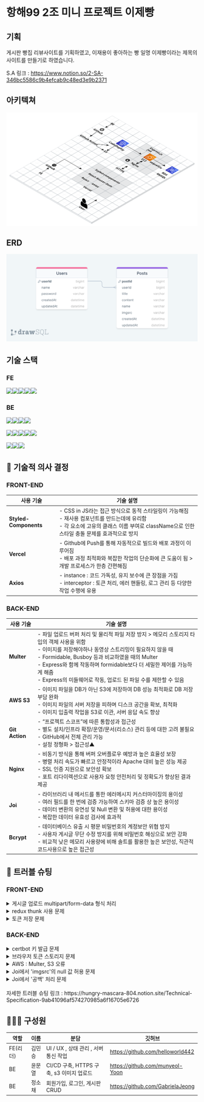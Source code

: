 # 항해99 2조 미니 프로젝트 이제빵

## 기획

게시판 빵집 리뷰사이트를 기획하였고, 이재용이 좋아하는 빵 일명 이제빵이라는 제목의 사이트를 만들기로 하였습니다.

S.A 링크 : https://www.notion.so/2-SA-346bc5586c9b4efcab9c48ed3e9b2371

## 아키텍쳐

![아키텍쳐](/architecture.png)

## ERD

![ERD](</drawSQL-mini-be-erd-export-2023-07-17%20(1).png>)

## 기술 스택

### FE

![](https://camo.githubusercontent.com/eea3c89b5aa320f391bd9ce962c4ef7d92c943a56c376c6cbac82be641585101/68747470733a2f2f696d672e736869656c64732e696f2f62616467652f4a6176615363726970742d4637444631453f7374796c653d666f722d7468652d6261646765266c6f676f3d4a617661536372697074266c6f676f436f6c6f723d626c61636b)![](https://camo.githubusercontent.com/20779f9d605be40d4f84bbc93a5fee22e86068e785a0c0ed8d90d3d15041a3fc/68747470733a2f2f696d672e736869656c64732e696f2f62616467652f52656163742d3631444146423f7374796c653d666f722d7468652d6261646765266c6f676f3d5265616374266c6f676f436f6c6f723d626c61636b)![](https://camo.githubusercontent.com/40ae88f73ae80a91fc3035364417afdb9936bb558c50cbb9fbed2d476d7daa87/68747470733a2f2f696d672e736869656c64732e696f2f62616467652f526561637420526f757465722d4341343234353f7374796c653d666f722d7468652d6261646765266c6f676f3d526561637420526f75746572266c6f676f436f6c6f723d7768697465)![](https://camo.githubusercontent.com/40a02fbec2410fe98c2dfbe605d4243eaec9d28f187d4db194f028159fb89ec0/68747470733a2f2f696d672e736869656c64732e696f2f62616467652f4178696f732d3541323945343f7374796c653d666f722d7468652d6261646765266c6f676f3d4178696f73266c6f676f436f6c6f723d7768697465)![](https://camo.githubusercontent.com/2fae549118710fd8284be62292b9e9a6cdd561cb50d46f35938b08dc3fc2c4e7/68747470733a2f2f696d672e736869656c64732e696f2f62616467652f56657263656c2d3030303030303f7374796c653d666f722d7468652d6261646765266c6f676f3d76657263656c266c6f676f436f6c6f723d7768697465)

### BE

![](https://camo.githubusercontent.com/7d7b100e379663ee40a20989e6c61737e6396c1dafc3a7c6d2ada8d4447eb0e4/68747470733a2f2f696d672e736869656c64732e696f2f62616467652f6e6f64652e6a732d3644413535463f7374796c653d666f722d7468652d6261646765266c6f676f3d6e6f64652e6a73266c6f676f436f6c6f723d7768697465)![](https://camo.githubusercontent.com/5f06192d3f3c5bcd392b6936d8c3c40d4c6aad18920bc7abf67c11f5ccfd4942/68747470733a2f2f696d672e736869656c64732e696f2f62616467652f657870726573732d3030303030303f7374796c653d666f722d7468652d6261646765266c6f676f3d65787072657373266c6f676f436f6c6f723d7768697465)![](https://camo.githubusercontent.com/d8ac4c7a04a98fe1c0c982f18f0522c58e5cdee512e94a57d3d552dad6eb3bd8/68747470733a2f2f696d672e736869656c64732e696f2f62616467652f4a534f4e2057656220546f6b656e732d3030303030303f7374796c653d666f722d7468652d6261646765266c6f676f3d4a534f4e2057656220546f6b656e73266c6f676f436f6c6f723d7768697465)![](https://camo.githubusercontent.com/5d9bcd13fd23ed15ba13c4eb64e76504c351655c3097203bf15860286c5f9aba/68747470733a2f2f696d672e736869656c64732e696f2f62616467652f504d322d3242303337413f7374796c653d666c61742d737175617265266c6f676f3d504d32266c6f676f436f6c6f723d7768697465)

![](https://camo.githubusercontent.com/97ab783ee5c3992b11126cce973670e336acc4e71829dd0ad39aa339a43b771b/68747470733a2f2f696d672e736869656c64732e696f2f62616467652f676974687562616374696f6e732d3230383846462e7376673f7374796c653d666f722d7468652d6261646765266c6f676f3d676974687562616374696f6e73266c6f676f436f6c6f723d7768697465)![](https://camo.githubusercontent.com/cf5c1e40095f0f323b7763d51da79ec685aaf6856d2d1d1c87bae70b6b194b97/68747470733a2f2f696d672e736869656c64732e696f2f62616467652f2d616d617a6f6e73332d4542303031423f7374796c653d666f722d7468652d6261646765266c6f676f3d616d617a6f6e7333266c6f676f436f6c6f723d7768697465)![](https://camo.githubusercontent.com/4562c2cf5e2f49554c7c82ece5b905d8982e57951aa3a7966467022733b2d374/68747470733a2f2f696d672e736869656c64732e696f2f62616467652f2d616d617a6f6e6563322d4646393930303f7374796c653d666f722d7468652d6261646765266c6f676f3d616d617a6f6e656332266c6f676f436f6c6f723d7768697465)![](https://camo.githubusercontent.com/76cd4c8e806c489ba3947bd2cb881e2e52c76f0a0038bee37d46fee94c6175a1/68747470733a2f2f696d672e736869656c64732e696f2f62616467652f2d41575320436f64654465706c6f792d3542413734353f7374796c653d666f722d7468652d6261646765266c6f676f3d41575320436f64654465706c6f79266c6f676f436f6c6f723d7768697465)![](https://camo.githubusercontent.com/933c97f50caaea4aaca1ac2f6bf306446ff6df4291ce0a70965ab0d11acd4385/68747470733a2f2f696d672e736869656c64732e696f2f62616467652f2d4e67696e782d677265656e3f7374796c653d666f722d7468652d6261646765266c6f676f3d4e67696e78266c6f676f436f6c6f723d7768697465)

![](https://camo.githubusercontent.com/41a19c1f24581c8c317a881a47582c6d73af2b20e0f6b9aab7ec0bb43ddba88b/68747470733a2f2f696d672e736869656c64732e696f2f62616467652f2d616d617a6f6e7264732d3532374646463f7374796c653d666f722d7468652d6261646765266c6f676f3d616d617a6f6e726473266c6f676f436f6c6f723d7768697465)![](https://camo.githubusercontent.com/124c378aa588501ba68fa7878eb2eec94f2e443f7c6a94c562e66cdc4d617b1b/68747470733a2f2f696d672e736869656c64732e696f2f62616467652f2d6d7973716c2d626c75653f7374796c653d666f722d7468652d6261646765266c6f676f3d4d7973716c266c6f676f436f6c6f723d7768697465)![](https://camo.githubusercontent.com/50c8dacf8a3468b5c4150b154d41c0d5a4c95ab11a2e3a589bb2a86a9e110bc3/68747470733a2f2f696d672e736869656c64732e696f2f62616467652f2d73657175656c697a652d626c75653f7374796c653d666f722d7468652d6261646765266c6f676f3d53657175656c697a65266c6f676f436f6c6f723d7768697465)

## 🌲 기술적 의사 결정

### FRONT-END

| 사용 기술             | 기술 설명                                                                                                                                                                                      |
| --------------------- | ---------------------------------------------------------------------------------------------------------------------------------------------------------------------------------------------- |
| **Styled-Components** | - CSS in JS라는 접근 방식으로 동적 스타일링이 가능해짐<br>- 재사용 컴포넌트를 만드는데에 유리함<br>- 각 요소에 고유의 클래스 이름 부여로 className으로 인한 스타일 충돌 문제를 효과적으로 방지 |
| **Vercel**            | - Github에 Push를 통해 자동적으로 빌드와 배포 과정이 이루어짐<br>- 배포 과정 최적화와 복잡한 작업의 단순화에 큰 도움이 됨 > 개발 프로세스가 한층 간편해짐                                      |
| **Axios**             | - instance : 코드 가독성, 유지 보수에 큰 장점을 가짐<br>- interceptor : 토큰 처리, 에러 핸들링, 로그 관리 등 다양한 작업 수행에 유용                                                           |

### BACK-END

| 사용 기술      | 기술 설명                                                                                                                                                                                                                                                                                                                                                           |
| -------------- | ------------------------------------------------------------------------------------------------------------------------------------------------------------------------------------------------------------------------------------------------------------------------------------------------------------------------------------------------------------------- |
| **Multer**     | - 파일 업로드 버퍼 처리 및 물리적 파일 저장 방지 > 메모리 스토리지 타입의 객체 사용을 위함 </br>- 이미지를 저장해야하나 동영상 스트리밍이 필요하지 않을 때 </br>- Formidable, Busboy 등과 비교하였을 때의 Multer </br> - Express와 함께 작동하며 formidable보다 더 세밀한 제어를 가능하게 해줌 </br>- Express의 미들웨어로 작동, 업로드 된 파일 수를 제한할 수 있음 |
| **AWS S3**     | - 이미지 파일을 DB가 아닌 S3에 저장하여 DB 성능 최적화로 DB 저장 부담 완화 </br> - 이미지 파일의 서버 저장을 피하며 디스크 공간을 확보, 최적화 </br> - 이미지 입출력 작업을 S3로 이관, 서버 응답 속도 향상                                                                                                                                                          |
| **Git Action** | - “프로젝트 스코프”에 따른 통합성과 접근성 </br> - 별도 설치/인프라 확장/운영/문서(리소스) 관리 등에 대한 고려 불필요 </br> - GitHub에서 전체 관리 가능 </br> - 설정 정형화 > 접근성▲                                                                                                                                                                               |
| **Nginx**      | - 비동기 방식을 통해 버퍼 오버플로우 예방과 높은 효율성 보장 </br> - 병렬 처리 속도가 빠르고 안정적이라 Apache 대비 높은 성능 제공 </br> - SSL 인증 지원으로 보안성 확보 </br> - 포트 리다이렉션으로 사용자 요청 안전처리 및 정확도가 향상된 결과 제공                                                                                                              |
| **Joi**        | - 라이브러리 내 메서드를 통한 에러메시지 커스터마이징의 용이성 </br> - 여러 필드를 한 번에 검증 가능하여 스키마 검증 상 높은 용이성 </br> - 데이터 변환의 유연성 및 Null 변환 및 허용에 대한 용이성 </br> - 복잡한 데이터 유효성 검사에 효과적                                                                                                                      |
| **Bcrypt**     | - 데이터베이스 유출 시 평문 비밀번호의 계정보안 위협 방지 </br> - 사용자 게시글 무단 수정 방지를 위해 비밀번호 해싱으로 보안 강화 </br> - 비교적 낮은 메모리 사용량에 비해 솔트를 활용한 높은 보안성, 직관적 코드사용으로 높은 접근성                                                                                                                               |

## 🧨 트러블 슈팅

### FRONT-END

<details>
<summary>게시글 업로드 multipart/form-data 형식 처리</summary>
  <br>
  
  **`문제`**
  
  게시글 업로드 과정에서 파일을 보내기 때문에 프론트에서는 formData로 해당데이터를 서버로 전송할 필요가 있었음. custom hooks으로 분리하자, 해당 코드가 바뀌면 모든 코드가 다 formData 형식으로 바뀜.
    
  **`해결`**
  
  custom hooks을 제거하고, 각 컨테이너 컴포넌트마다 onChange 핸들러와 onSubmit 핸들러를 만들어서 각각 상태를 관리하는 코드로 변환함.

</details>
<details>
<summary>redux thunk 사용 문제</summary>
<br>

**`문제`**

redux thunk는 redux의 미들웨어임. 이는 액션을 reducer로 보내기 전에 원하는 작업을 할 수 있는 툴인데, 비동기 통신을 했을 때 그 결과를 전역 상태로 관리할 수 있다는 이점이 있지만 이번 프로젝트에서는 이점을 활용할 필요성이 없었음.
**`해결`**

redux thunk대신 usestate hooks을 통한 지역상태 관리로서 해당 컴포넌트의 상태가 종속될 수 있도록 관리함. 또한, 코드가 길어지고 가독성이 떨어지는 것을 막기 위하여 비동기 통신 지역 상태 관리와 관련된 로직을 custom hooks를 통해 따로 분리.

</details>
<details>
<summary>토큰 저장 문제</summary>

**`문제`**

서버로부터 토큰을 클라이언트가 받아, 해당 토큰을 웹스토리지 또는 쿠키에 저장해야 하는 문제가 있었음.

**`해결`**

쿠키의 경우 보안에 취약하고, 웹스토리지의 공간이 작음. 또한, 매번 서버에게 요청해야 한다는 단점점이 있었음. 반면 웹스토리지, 그 중에서도 로컬 스토리지의 경우 보안에 강하며 웹스토리지 공간도 크고, 매번 서버에 요청을 보내지 않아도 되며, 반영구적으로 데이터가 보존된다는 장점이 있었음. 따라서 토큰을 로컬 스토리지에 저장하기로 함.

</details>

### BACK-END

<details>
<summary>certbot 키 발급 문제</summary>

  <br>
  
  **`문제`**
서버에 SSL 인증서를 설치하려고 Certbot을 사용하여 인증키를 발급하려고 했으나 실패하였음. 인증 키 발급 과정에서 unauthorized 오류와 Invalid response 오류가 발생, 시도를 반복해도 동일한 오류가 재차 발생했음.

**`해결`**
레코드 주소를 여러개 사용하던 DNS 설정을 수정, 레코드 수정 후 ‘certbot”을 재실행하니 SSL 인증서 발급이 정상적으로 실행됨.

</details>
<details>
<summary>브라우저 토큰 스토리지 문제</summary>

<br>

**`문제`**
JWT Access Token 인증 시 “로그인이 필요한 기능입니다.” 에러가 지속적으로 발생함. 에러 로그를 확인, 쿠키값을 가져오지 못 해 쿠키가 브라우저 헤더에는 전달이 되었으나, 스토리지에 담기지 않는 것을 알 수 있었음. 초기에는 CORS 문제로 판단, 백엔드 측 CORS 옵션을 수정했으나 효과 전무. 쿠키 전달 문제로 판단하여 다양한 쿠키 옵션을 사용해 보았으나 여전히 효과가 없었음. 프론트 측에서도 axios를 사용하여 해결해보고자 했으나 오히려 CORS 에러가 발생하였음.

**`해결`**
header로 토큰을 받아 access토큰을 인증 완료함. 대부분의 웹 애플리케이션은 쿠키의 이름을 대소문자 구분 없이 처리함. Header 필드는 대소문자를 구분하지 않는게 일반적인 관행이라는 것을 알게됨. 시간 관계상 더 자세히 알아볼 수 없었지만 시간이 더 있었다면 자세히 알아볼 수 있었을 것으로 생각됨.

</details>
<details>
<summary>AWS : Multer, S3 오류</summary>
<br>

**`문제`**
Multer-S3을 통해 이미지를 핸들링 하던 중 AWS S3에 접근할 수 없다는 에러가 발생함.

**`해결`**
AWS의 액세스 설정을 퍼블릭으로 바꾼 뒤 해결됨.
multer-s3 다운그레이드를 통해 버전을 바꾸는 것을 성공함.

</details>
<details>
<summary>Joi에서 'imgsrc'의 null 값 허용 문제</summary>
<br>

**`문제`**
프로젝트를 진행하면서 사용자가 'imgsrc'필드에 null 값을 제공할 수 있도록 허용해야 하는 요구사항이 있었음. 하지만 초기에 설정한 Joi 스키마는 이를 허용하지 않아, 사용자가 'imgsrc' 필드에 null을 입력하면 유효하지 않은 값으로 처리하는 문제가 발생함.

**`해결`**
수정한 스키마를 적용한 후, 사용자가 'imgsrc' 필드에 null 값을 제공하는 경우에도 Joi가 이를 유효한 값으로 처리하였음. 따라서 사용자가 'imgsrc' 필드에 null 값을 제공하면, 이제 요청이 성공적으로 처리되어, 이전에 발생하던 문제해결.

</details>
<details>
<summary> Joi에서 '공백' 처리 문제</summary>
<br>

**`문제`**
프로젝트 진행 중, 사용자가 특정 필드에 공백 (예: " ")만 입력했을 경우, Joi에서 이를 유효한 입력으로 처리하는 문제가 발생함. 이로 인해, 사용자가 공백만을 제공하는 경우에도 요청이 성공적으로 처리되어, 예상치 못한 데이터가 데이터베이스에 저장되는 문제가 있었음.

**`해결`**
수정한 스키마를 적용한 후, 사용자가 공백만 제공하는 경우에도 Joi가 이를 유효하지 않은 값으로 처리함. 따라서, 사용자가 공백만 입력하는 경우 요청이 성공적으로 처리되지 않아, 이전에 발생하던 예상치 못한 데이터가 데이터베이스에 저장되는 문제해결 완료.

</details>
</br>
자세한 트러블 슈팅 링크 : https://hungry-mascara-804.notion.site/Technical-Specification-9ab41096af574270985a6f16705e6726

## 👨‍👩‍👧 구성원

| 역할     | 이름   | 분담                                     | 깃허브                           |
| -------- | ------ | ---------------------------------------- | -------------------------------- |
| FE(리더) | 김민승 | UI / UX , 상태 관리 , 서버 통신 작업     | https://github.com/helloworld442 |
| BE       | 윤문열 | CI/CD 구축, HTTPS 구축, s3 이미지 업로드 | https://github.com/munyeol-Yoon  |
| BE       | 정소채 | 회원가입, 로그인, 게시판 CRUD            | https://github.com/GabrielaJeong |
